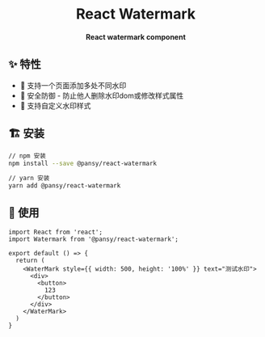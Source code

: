 <h1 align="center">React Watermark</h1>

<h4 align="center">React watermark component<h4>

## ✨ 特性

* 🚀 支持一个页面添加多处不同水印
* 🌈 安全防御 - 防止他人删除水印dom或修改样式属性
* 🐠 支持自定义水印样式

## 🏗 安装

```sh
// npm 安装
npm install --save @pansy/react-watermark

// yarn 安装
yarn add @pansy/react-watermark
```

## 🔨 使用

```
import React from 'react';
import Watermark from '@pansy/react-watermark';

export default () => {
  return (
    <WaterMark style={{ width: 500, height: '100%' }} text="测试水印">
      <div>
        <button>
          123
        </button>
      </div>
    </WaterMark>
  )
}
```
